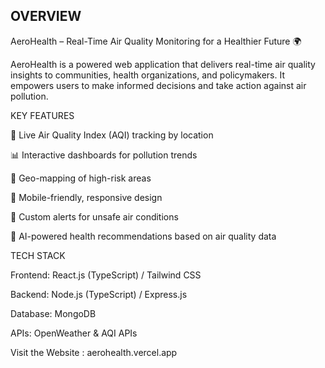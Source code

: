 
## OVERVIEW 

 AeroHealth – Real-Time Air Quality Monitoring for a Healthier Future 🌍

AeroHealth is a powered web application that delivers real-time air quality insights to communities, health organizations, and policymakers.
It empowers users to make informed decisions and take action against air pollution.

KEY FEATURES 

📡 Live Air Quality Index (AQI) tracking by location

📊 Interactive dashboards for pollution trends

📍 Geo-mapping of high-risk areas

📱 Mobile-friendly, responsive design

🔔 Custom alerts for unsafe air conditions

🧠 AI-powered health recommendations based on air quality data



TECH STACK

Frontend: React.js (TypeScript) / Tailwind CSS

Backend: Node.js (TypeScript) / Express.js

Database: MongoDB

APIs: OpenWeather & AQI APIs

Visit the Website : 
aerohealth.vercel.app

